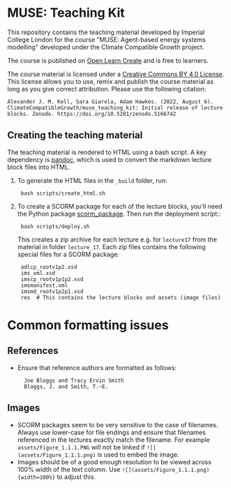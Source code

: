 # MUSE: Teaching Kit

This repository contains the teaching material developed by Imperial College London
for the course "MUSE: Agent-based energy systems modelling" developed under the
Climate Compatible Growth project.

The course is published on [Open Learn Create](fill-here)
and is free to learners.

The course material is licensed under a [Creative Commons BY 4.0 License](https://creativecommons.org/licenses/by/4.0).
This license allows you to use, remix and publish the course material as long as you give correct
attribution.  Please use the following citation:

    Alexander J. M. Kell, Sara Giarola, Adam Hawkes. (2022, August 6). ClimateCompatibleGrowth/muse_teaching_kit: Initial release of lecture blocks. Zenodo. https://doi.org/10.5281/zenodo.5166742

## Creating the teaching material

The teaching material is rendered to HTML using a bash script.
A key dependency is [pandoc](https://pandoc.org/), which is used to convert the markdown lecture block files into HTML.

1. To generate the HTML files in the `_build` folder, run:

        bash scripts/create_html.sh

2. To create a SCORM package for each of the lecture blocks, you'll need the Python package [scorm_package](https://github.com/ClimateCompatibleGrowth/scorm_package). Then run the deployment script::

        bash scripts/deploy.sh

    This creates a zip archive for each lecture e.g. for `lecture17` from the material in folder `lecture_17`.
    Each zip files contains the following special files for a SCORM package:

        adlcp_rootv1p2.xsd
        ims_xml.xsd
        imscp_rootv1p1p2.xsd
        imsmanifest.xml
        imsmd_rootv1p2p1.xsd
        res  # This contains the lecture blocks and assets (image files)

# Common formatting issues

## References

- Ensure that reference authors are formatted as follows:

        Joe Bloggs and Tracy Ervin Smith
        Bloggs, J. and Smith, T.~E.

## Images

- SCORM packages seem to be very sensitive to the case of filenames.
  Always use lower-case for file endings and ensure that filenames referenced in the lectures exactly match the filename.
  For example `assets/Figure_1.1.1.PNG` will not be linked if `![](assets/Figure_1.1.1.png)` is used to embed the image.
- Images should be of a good enough resolution to be viewed across 100% width of the text column.
  Use `![](assets/Figure_1.1.1.png){width=100%}` to adjust this.
